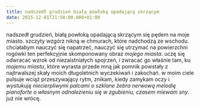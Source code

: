 ```yaml
---
title: nadszedł grudzień białą powłoką opadającą skrzącym
date: 2015-12-01T21:58:00.000+01:00
---
```

nadszedł grudzień, białą powłoką opadającą skrzącym się pędem na moje miasto. szczyty wzgórz nikną w chmurach, które nadchodzą ze wschodu. chciałabym nauczyć się napatrzeć, nauczyć się utrzymać na powierzchni rogówki ten perfekcyjnie skomponowany obraz *mojego miasta*. uczę się odwracać wzrok od niezaistniałych spojrzeń, i zwracać go właśnie tam, ku *mojemu miastu*, które wyrasta przede mną jak pomnik powstały z najtrwalszej skały moich długoletnich wyczekiwań i zakochań. w moim ciele pulsuje wciąż przeszywający rytm, znikam, kiedy zamykam oczy i *wystukuję niecierpliwymi palcami o szklane żebra nerwową melodię pianoforte o własnym odnalezieniu się w zgubieniu, czasem miewam sny*. już nie wrócę.
